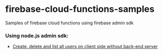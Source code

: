 # firebase-cloud-functions-samples
Samples of firebase cloud functions using firebase admin sdk

### Using node.js admin sdk:
* [Create, delete and list all users on client side without back-end server](/admin-functions)

